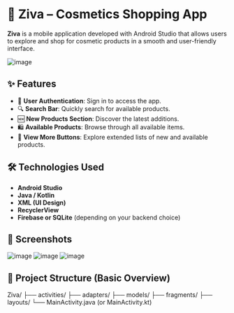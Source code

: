 # 💄 Ziva – Cosmetics Shopping App

**Ziva** is a mobile application developed with Android Studio that allows users to explore and shop for cosmetic products in a smooth and user-friendly interface.

![image](https://github.com/user-attachments/assets/270ff4c8-c7d2-4bac-93e8-759fb8e8bb2a)

## ✨ Features

- 🔐 **User Authentication**: Sign in to access the app.
- 🔍 **Search Bar**: Quickly search for available products.
- 🆕 **New Products Section**: Discover the latest additions.
- 🛍️ **Available Products**: Browse through all available items.
- 🔘 **View More Buttons**: Explore extended lists of new and available products.

## 🛠 Technologies Used

- **Android Studio**
- **Java / Kotlin**
- **XML (UI Design)**
- **RecyclerView**
- **Firebase or SQLite** (depending on your backend choice)

## 📱 Screenshots
![image](https://github.com/user-attachments/assets/9eca11da-2a25-4c60-8c34-d9207fe0df1a)
![image](https://github.com/user-attachments/assets/cf7afb02-a42f-41ba-b616-e4d7a5269aa4)
![image](https://github.com/user-attachments/assets/68b79e9f-1458-436b-b1c8-8a6a5300dfcf)





## 📁 Project Structure (Basic Overview)
Ziva/
├── activities/
├── adapters/
├── models/
├── fragments/
├── layouts/
└── MainActivity.java (or MainActivity.kt)
